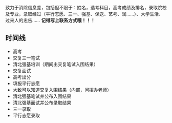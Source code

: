 致力于消除信息差，包括但不限于：姓名，选考科目，高考成绩及排名，录取院校及专业，录取经过（平行志愿、三一、强基、保送、艺考、润……）、大学生活、过来人的忠告……
**记得写上联系方式哦！！！**

## 时间线

- 高考
- 交复三一笔试
- 清北强基培训（期间出交复笔试入围结果）
- 交复面试
- 高考出分
- 填报平行志愿
- 大致可以知道交复入围结果（内部，问招办老师）
- 清北强基笔试并公布入围结果
- 清北强基面试并公布录取结果
- 三一录取
- 平行志愿录取